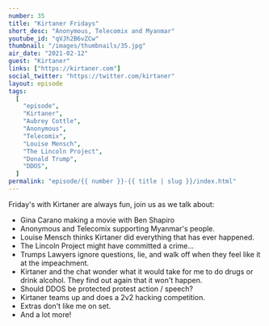 ```yaml
---
number: 35
title: "Kirtaner Fridays"
short_desc: "Anonymous, Telecomix and Myanmar"
youtube_id: "qVJh2B6vZCw"
thumbnail: "/images/thumbnails/35.jpg"
air_date: "2021-02-12"
guest: "Kirtaner"
links: ["https://kirtaner.com"]
social_twitter: "https://twitter.com/kirtaner"
layout: episode
tags:
  [
    "episode",
    "Kirtaner",
    "Aubrey Cottle",
    "Anonymous",
    "Telecomix",
    "Louise Mensch",
    "The Lincoln Project",
    "Donald Trump",
    "DDOS",
  ]
permalink: "episode/{{ number }}-{{ title | slug }}/index.html"
---
```


Friday's with Kirtaner are always fun, join us as we talk about:

- Gina Carano making a movie with Ben Shapiro
- Anonymous and Telecomix supporting Myanmar's people.
- Louise Mensch thinks Kirtaner did everything that has ever happened.
- The Lincoln Project might have committed a crime...
- Trumps Lawyers ignore questions, lie, and walk off when they feel like it at the impeachment.
- Kirtaner and the chat wonder what it would take for me to do drugs or drink alcohol. They find out again that it won't happen.
- Should DDOS be protected protest action / speech?
- Kirtaner teams up and does a 2v2 hacking competition.
- Extras don't like me on set.
- And a lot more!

